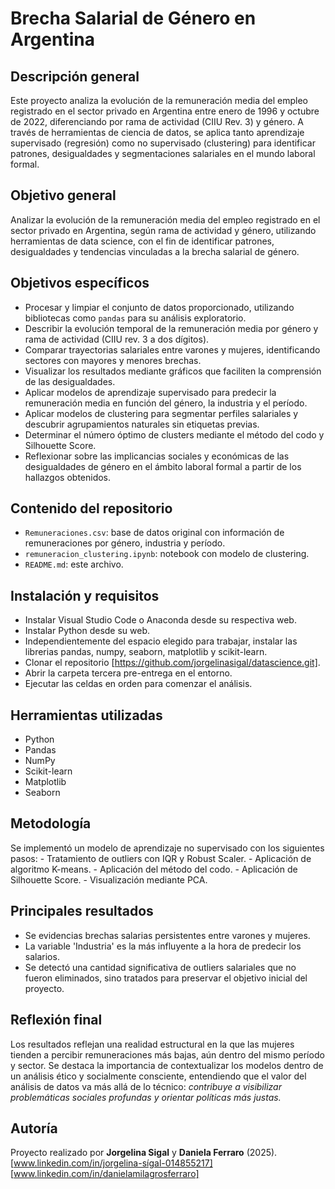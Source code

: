 # Brecha Salarial de Género en Argentina

## Descripción general

Este proyecto analiza la evolución de la remuneración media del empleo registrado en el sector privado en Argentina entre enero de 1996 y octubre de 2022, diferenciando por rama de actividad (CIIU Rev. 3) y género. A través de herramientas de ciencia de datos, se aplica tanto aprendizaje supervisado (regresión) como no supervisado (clustering) para identificar patrones, desigualdades y segmentaciones salariales en el mundo laboral formal.

## Objetivo general

Analizar la evolución de la remuneración media del empleo registrado en el sector privado en Argentina, según rama de actividad y género, utilizando herramientas de data science, con el fin de identificar patrones, desigualdades y tendencias vinculadas a la brecha salarial de género.

## Objetivos específicos

- Procesar y limpiar el conjunto de datos proporcionado, utilizando bibliotecas como `pandas` para su análisis exploratorio.
- Describir la evolución temporal de la remuneración media por género y rama de actividad (CIIU rev. 3 a dos dígitos).
- Comparar trayectorias salariales entre varones y mujeres, identificando sectores con mayores y menores brechas.
- Visualizar los resultados mediante gráficos que faciliten la comprensión de las desigualdades.
- Aplicar modelos de aprendizaje supervisado para predecir la remuneración media en función del género, la industria y el período.
- Aplicar modelos de clustering para segmentar perfiles salariales y descubrir agrupamientos naturales sin etiquetas previas.
- Determinar el número óptimo de clusters mediante el método del codo y Silhouette Score.
- Reflexionar sobre las implicancias sociales y económicas de las desigualdades de género en el ámbito laboral formal a partir de los hallazgos obtenidos.

## Contenido del repositorio

- `Remuneraciones.csv`: base de datos original con información de remuneraciones por género, industria y período.
- `remuneracion_clustering.ipynb`: notebook con modelo de clustering.
- `README.md`: este archivo.

## Instalación y requisitos

- Instalar Visual Studio Code o Anaconda desde su respectiva web.
- Instalar Python desde su web.
- Independientemente del espacio elegido para trabajar, instalar las librerias pandas, numpy, seaborn, matplotlib y scikit-learn.
- Clonar el repositorio [https://github.com/jorgelinasigal/datascience.git].
- Abrir la carpeta tercera pre-entrega en el entorno.
- Ejecutar las celdas en orden para comenzar el análisis.

## Herramientas utilizadas

- Python
- Pandas
- NumPy
- Scikit-learn
- Matplotlib
- Seaborn

## Metodología

Se implementó un modelo de aprendizaje no supervisado con los siguientes pasos:
    - Tratamiento de outliers con IQR y Robust Scaler.
    - Aplicación de algoritmo K-means.
    - Aplicación del método del codo.
    - Aplicación de Silhouette Score.
    - Visualización mediante PCA.

## Principales resultados

- Se evidencias brechas salarias persistentes entre varones y mujeres.
- La variable 'Industria' es la más influyente a la hora de predecir los salarios.
- Se detectó una cantidad significativa de outliers salariales que no fueron eliminados, sino tratados para preservar el objetivo inicial del proyecto.

## Reflexión final

Los resultados reflejan una realidad estructural en la que las mujeres tienden a percibir remuneraciones más bajas, aún dentro del mismo período y sector. Se destaca la importancia de contextualizar los modelos dentro de un análisis ético y socialmente consciente, entendiendo que el valor del análisis de datos va más allá de lo técnico: *contribuye a visibilizar problemáticas sociales profundas y orientar políticas más justas.*

## Autoría

Proyecto realizado por **Jorgelina Sigal** y **Daniela Ferraro** (2025). 
[www.linkedin.com/in/jorgelina-sígal-014855217] [www.linkedin.com/in/danielamilagrosferraro] 